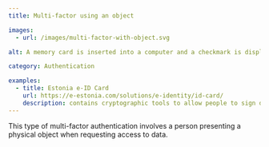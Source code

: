 ```yaml
---
title: Multi-factor using an object

images:
  - url: /images/multi-factor-with-object.svg

alt: A memory card is inserted into a computer and a checkmark is displayed on screen.

category: Authentication

examples:
  - title: Estonia e-ID Card
    url: https://e-estonia.com/solutions/e-identity/id-card/
    description: contains cryptographic tools to allow people to sign documents online
---
```


This type of multi-factor authentication involves a person presenting a physical object when requesting access to data.
